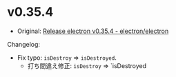 # v0.35.4

- Original: [Release electron v0.35.4 - electron/electron](https://github.com/electron/electron/releases/tag/v0.35.4)

Changelog:

- Fix typo: `isDestroy` => `isDestroyed`.
  - 打ち間違え修正: `isDestroy` => `isDestroyed
